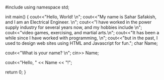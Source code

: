 
#include <iostream>
using namespace std;

init main()
{
cout<<"Hello, World! \n";
cout<<"My name is Sahar Safakish, and I am an Electrical Engineer. \n";
cout<<"I have worked in the power supply industry for several years now, and my hobbies include \n";
cout<<"video games, exercising, and martial arts.\n";
cout<<"It has been a while since I have worked with programming, \n";
cout<<"but in the past, I used to design web sites using HTML and Javascript for fun.";
char Name;

cout<<"What is your name? \n";
cin>> Name;

cout<<"Hello, " << Name << "!";

return 0;
}

